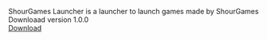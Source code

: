 ShourGames Launcher is a launcher to launch games made by ShourGames <br>
Downloaad version 1.0.0 <br>
<a href="https://github.com/ShourGames/ShourGamesLauncher/releases/download/Version1.0.0/ShourGamesLauncher.exe">Download</a>
